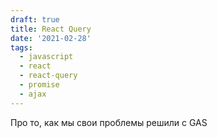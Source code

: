 ```yaml
---
draft: true
title: React Query
date: '2021-02-28'
tags:
  - javascript
  - react
  - react-query
  - promise
  - ajax
---
```


Про то, как мы свои проблемы решили с GAS
